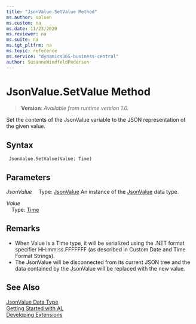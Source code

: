 ```yaml
---
title: "JsonValue.SetValue Method"
ms.author: solsen
ms.custom: na
ms.date: 11/23/2020
ms.reviewer: na
ms.suite: na
ms.tgt_pltfrm: na
ms.topic: reference
ms.service: "dynamics365-business-central"
author: SusanneWindfeldPedersen
---
```

[//]: # (START>DO_NOT_EDIT)
[//]: # (IMPORTANT:Do not edit any of the content between here and the END>DO_NOT_EDIT.)
[//]: # (Any modifications should be made in the .xml files in the ModernDev repo.)
# JsonValue.SetValue Method
> **Version**: _Available from runtime version 1.0._

Set the contents of the JsonValue variable to the JSON representation of the given value.


## Syntax
```
 JsonValue.SetValue(Value: Time)
```
## Parameters
*JsonValue*
&emsp;Type: [JsonValue](jsonvalue-data-type.md)
An instance of the [JsonValue](jsonvalue-data-type.md) data type.

*Value*  
&emsp;Type: [Time](../time/time-data-type.md)  
  



[//]: # (IMPORTANT: END>DO_NOT_EDIT)

## Remarks
- When Value is a Time type, it will be serialized using the .NET format specifier HH:mm:ss.FFFFFFF (as described in Custom Date and Time Format Strings).
- The JsonValue will be disconnected from its current JSON tree and the data contained by the JsonValue will be replaced with the new value.


## See Also
[JsonValue Data Type](jsonvalue-data-type.md)  
[Getting Started with AL](../../devenv-get-started.md)  
[Developing Extensions](../../devenv-dev-overview.md)